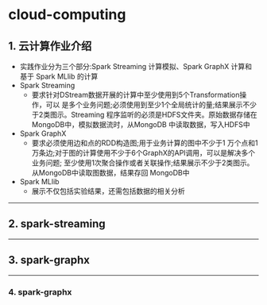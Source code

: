 # cloud-computing

## 1. 云计算作业介绍

- 实践作业分为三个部分:Spark Streaming 计算模拟、Spark GraphX 计算和基于 Spark MLlib 的计算
- Spark Streaming
  - 要求针对DStream数据开展的计算中至少使用到5个Transformation操作，可以
是多个业务问题;必须使用到至少1个全局统计的量;结果展示不少于2类图示。Streaming 程序监听的必须是HDFS文件夹。原始数据存储在MongoDB中，模拟数据流时，从MongoDB 中读取数据，写入HDFS中
- Spark GraphX
  - 要求必须使用边和点的RDD构造图;用于业务计算的图中不少于1 万个点和1万条边;对于图的计算使用不少于6个GraphX的API调用，可以是解决多个业务问题; 至少使用1次聚合操作或者关联操作;结果展示不少于2类图示。从MongoDB中读取图数据，结果存回 MongoDB中
- Spark MLlib
  - 展示不仅包括实验结果，还需包括数据的相关分析

***

## 2. spark-streaming


***

## 3. spark-graphx

***

### 4. spark-graphx



